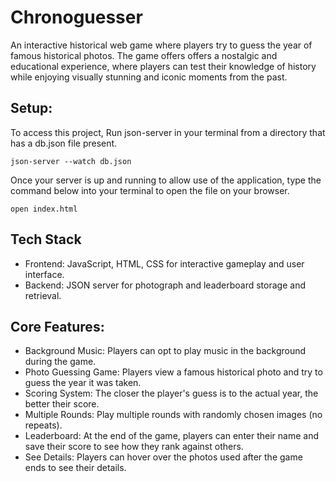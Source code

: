 # Chronoguesser
An interactive historical web game where players try to guess the year of famous historical photos. The game offers offers a nostalgic and educational experience, where players can test their knowledge of history while enjoying visually stunning and iconic moments from the past.


## Setup:
To access this project, Run json-server in your terminal from a directory that has a db.json file present.
```
json-server --watch db.json
```

Once your server is up and running to allow use of the application, type the command below into your terminal to open the file on your browser.
```
open index.html
```


## Tech Stack
- Frontend: JavaScript, HTML, CSS for interactive gameplay and user interface.
- Backend: JSON server for photograph and leaderboard storage and retrieval.



## Core Features:
<ul>
<li> Background Music: Players can opt to play music in the background during the game.
<li> Photo Guessing Game: Players view a famous historical photo and try to guess the year it was taken.
<li> Scoring System: The closer the player's guess is to the actual year, the better their score.
<li> Multiple Rounds: Play multiple rounds with randomly chosen images (no repeats).
<li> Leaderboard: At the end of the game, players can enter their name and save their score to see how they rank against others.
<li> See Details: Players can hover over the photos used after the game ends to see their details.
</ul>
